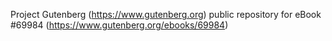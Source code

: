 Project Gutenberg (https://www.gutenberg.org) public repository for
eBook #69984 (https://www.gutenberg.org/ebooks/69984)
